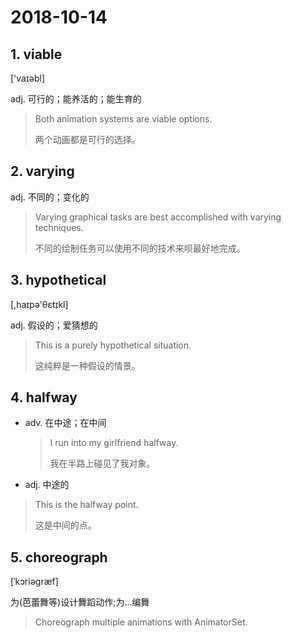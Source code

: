 # 2018-10-14

## 1. viable

['vaɪəbl]

adj. 可行的；能养活的；能生育的

> Both animation systems are viable options.
> 
> 两个动画都是可行的选择。

## 2. varying

adj. 不同的；变化的

> Varying graphical tasks are best accomplished with varying techniques.
> 
> 不同的绘制任务可以使用不同的技术来呗最好地完成。

## 3. hypothetical

[,haɪpə'θɛtɪkl]

adj. 假设的；爱猜想的

> This is a purely hypothetical situation.
> 
> 这纯粹是一种假设的情景。

## 4. halfway

+ adv. 在中途；在中间

	> I run into my girlfriend halfway.
	> 
	> 我在半路上碰见了我对象。

+ adj. 中途的

> This is the halfway point.
> 
> 这是中间的点。

## 5. choreograph

 [ˈkɔriəgræf]

 为(芭蕾舞等)设计舞蹈动作;为…编舞

> Choreograph multiple animations with AnimatorSet.